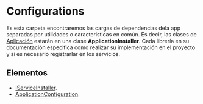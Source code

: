 # Configurations

Es esta carpeta encontraremos las cargas de dependencias dela app separadas por utilidades o caracteristicas en común. Es decir, las clases de [Aplicación](./../../application/application.md) estarán en una clase **ApplicationInstaller**. Cada librería en su documentación especifica como realizar su implementación en el proyecto y si es necesario registrarlar en los servicios.

## Elementos

- [IServiceInstaller](./IserviceInstaller.md).
- [ApplicationConfiguration](./applicationConfiguration.md).
